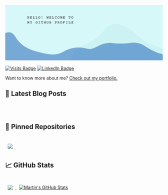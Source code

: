 [![Mahir's GitHub Banner](./assets/banner.png)](https://mahirahmed691.tech)

[![Visits Badge](https://badges.pufler.dev/visits/mahirahmed691/mahirahmed691)](https:mahirahmed691/tech)
[![LinkedIn Badge](https://img.shields.io/badge/LinkedIn-Profile-informational?style=flat&logo=linkedin&logoColor=white&color=0D76A8)](https://www.linkedin.com/in/mahir-ahmed-84a346149/)


Want to know more about me? [Check out my portfolio.](https://mahirahmed691.tech/)


## 📝 Latest Blog Posts

<br>

<!-- BLOG-POST-LIST:START -->

<!-- BLOG-POST-LIST:END -->

<br>

## 📌 Pinned Repositories

<br>

<a href="https://github.com/mahirahmed691/holidai">
  <img align="center" style="margin:0.5rem" src="https://github-readme-stats.vercel.app/api/pin/?username=mahirahmed691&repo=holidai&title_color=ffffff&text_color=c9cacc&icon_color=4AB197&bg_color=1A2B34" />
</a>

## &#x1f4c8; GitHub Stats

<br>

<a href="https://github.com/mahirahmed691">
  <img align="center" style="margin:0.5rem" src="https://github-readme-stats.vercel.app/api/top-langs/?username=mahirahmed691&hide=html,css&title_color=ffffff&text_color=c9cacc&icon_color=4AB197&bg_color=1A2B34" />
</a>

<a href="https://github.com/mahirahmed691">
  <img align="center" style="margin:0.5rem" src="https://github-readme-stats.vercel.app/api?username=mahirahmed691&show_icons=true&line_height=27&count_private=true&title_color=ffffff&text_color=c9cacc&icon_color=4AB097&bg_color=1A2B34" alt="Martin's GitHub Stats" />
</a>

<br>
<br>
